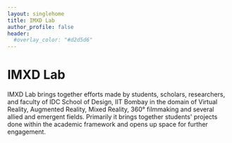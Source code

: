 ```yaml
---
layout: singlehome
title: IMXD Lab
author_profile: false
header:
  #overlay_color: "#d2d5d6"
---
```


# IMXD Lab

IMXD Lab brings together efforts made by students, scholars, researchers, and faculty of IDC School of Design, IIT Bombay in the domain of Virtual Reality, Augmented Reality, Mixed Reality, 360° filmmaking and several allied and emergent fields. Primarily it brings together students' projects done within the academic framework and opens up space for further engagement.
